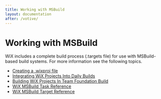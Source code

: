 ```yaml
---
title: Working with MSBuild
layout: documentation
after: /votive/
---
```

# Working with MSBuild

WiX includes a complete build process (.targets file) for use with MSBuild-based
build systems. For more information see the following topics.

* [Creating a .wixproj file](authoring_first_msbuild_project.html)
* [Integrating WiX Projects Into Daily Builds](daily_builds.html)
* [Building WiX Projects In Team Foundation Build](wix_with_team_build.html)
* [WiX MSBuild Task Reference](task_reference/index.html)
* [WiX MSBuild Target Reference](target_reference/index.html)
